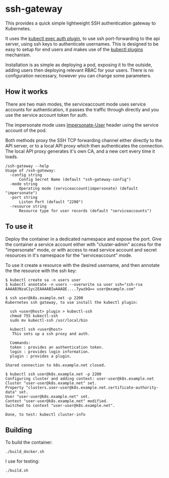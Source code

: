 ssh-gateway
===========

This provides a quick simple lightweight SSH authentication gateway to Kubernetes.

It uses the [kubectl exec auth plugin](https://kubernetes.io/docs/reference/access-authn-authz/authentication/#client-go-credential-plugins), to use ssh port-forwarding to the api server, using ssh keys to authenticate usernames.
This is designed to be easy to setup for end users and makes use of the [kubectl plugins](https://kubernetes.io/docs/tasks/extend-kubectl/kubectl-plugins/) mechanism.

Installation is as simple as deploying a pod, exposing it to the outside, adding users then deploying relevant RBAC for your users. There is no configuration necessary, however you can change some parameters.

How it works
------------

There are two main modes, the serviceaccount mode uses service accounts for authentication, it passes the traffic through directly and you use the service account token for auth.

The impersonate mode uses [Impersonate-User](https://kubernetes.io/docs/reference/access-authn-authz/authentication/#user-impersonation) header using the service account of the pod.

Both methods proxy the SSH TCP forwarding channel either directly to the API server, or to a local API proxy which then authenticates the connection.
The local API proxy generates it's own CA, and a new cert every time it loads.

    /ssh-gateway --help
    Usage of /ssh-gateway:
      -config string
          Config Secret Name (default "ssh-gateway-config")
      -mode string
          Operating mode (serviceaccount|impersonate) (default "impersonate")
      -port string
          Listen Port (default "2200")
      -resource string
          Resource type for user records (default "serviceaccounts")

To use it
---------

Deploy the container in a dedicated namespace and expose the port. Give the container a service account either with "cluster-admin" access for the "impersonate" mode, or with access to read service account and secret resources in it's namespace for the "serviceaccount" mode.

To use it create a resource with the desired username, and then annotate the the resource with the ssh key:

    $ kubectl create sa -n users user
    $ kubectl annotate -n users --overwrite sa user ssh="ssh-rsa AAAAB3NzaC1yc2EAAAABIwAAAQE....7ywzbQ== user@example.com"

    $ ssh user@k8s.example.net -p 2200
    Kubernetes ssh gateway, to use install the kubectl plugin:
      
      ssh <user@host> plugin > kubectl-ssh
      chmod 755 kubectl-ssh
      sudo mv kubectl-ssh /usr/local/bin
      
      kubectl ssh <user@host>
       This sets up a ssh proxy and auth.
      
      Commands:
      token : provides an authentication token.
      login : provides login information.
      plugin : provides a plugin.
      
    Shared connection to k8s.example.net closed.

    $ kubectl ssh user@k8s.example.net -p 2200
    Configuring cluster and adding context: user-user@k8s.example.net
    Cluster "user-user@k8s.example.net" set.
    Property "clusters.user-user@k8s.example.net.certificate-authority-data" set.
    User "user-user@k8s.example.net" set.
    Context "user-user@k8s.example.net" modified.
    Switched to context "user-user@k8s.example.net".
    
    Done, to test: kubectl cluster-info

Building
--------

To build the container:

    ./build_docker.sh

I use for testing:

    ./build.sh
